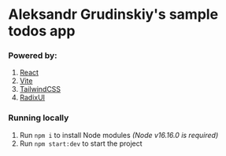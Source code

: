 # Aleksandr Grudinskiy's sample todos app

### Powered by:

1. [React](https://www.npmjs.com/package/react)
2. [Vite](https://www.npmjs.com/package/vite)
3. [TailwindCSS](https://www.npmjs.com/package/tailwindcss)
4. [RadixUI](https://www.radix-ui.com/primitives/docs/overview/introduction)

### Running locally

1. Run ```npm i``` to install Node modules *(Node v16.16.0 is required)*
2. Run ```npm start:dev``` to start the project
